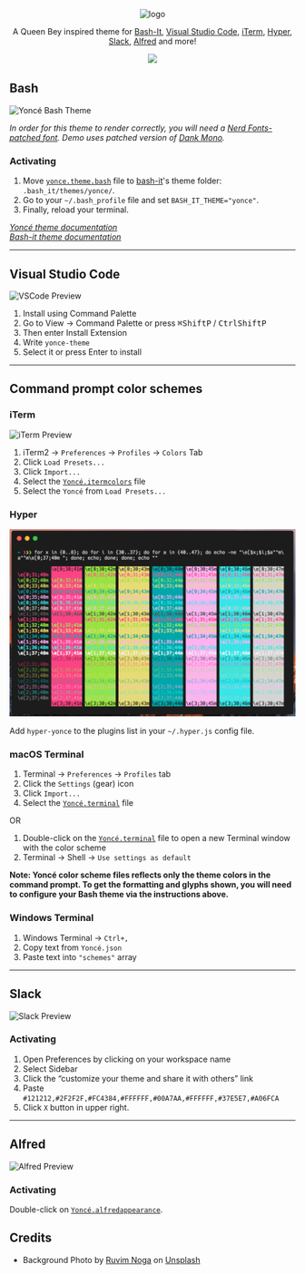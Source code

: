 <div align="center" style="text-align: center;">

![logo](./assets/logo.png)

A Queen Bey inspired theme for [Bash-It](https://github.com/Bash-it/bash-it), [Visual Studio Code](http://code.visualstudio.com/), [iTerm](http://www.iterm2.com/), [Hyper](https://hyper.is/), [Slack](http://slack.com/), [Alfred](https://alfredapp.com) and more!

<a href="https://www.patreon.com/minamarkham"><img src="https://c5.patreon.com/external/logo/become_a_patron_button@2x.png" width="160"></a>

</div>

## Bash
![Yoncé Bash Theme](./assets/bash.gif)

_In order for this theme to render correctly, you will need a [Nerd Fonts-patched font](https://github.com/ryanoasis/nerd-fonts). Demo uses patched version of [Dank Mono](http://dank.sh)._

### Activating

1. Move [`yonce.theme.bash`](yonce.theme.bash) file to [bash-it](https://github.com/Bash-it/bash-it)'s theme folder: `.bash_it/themes/yonce/`.
2. Go to your `~/.bash_profile` file and set `BASH_IT_THEME="yonce"`.
3. Finally, reload your terminal.

_[Yoncé theme documentation](prompt.md)_  
_[Bash-it theme documentation](https://github.com/Bash-it/bash-it#themes)_

---

## Visual Studio Code
![VSCode Preview](./assets/vscode.jpg)

1. Install using Command Palette
2. Go to View -> Command Palette or press <kbd>⌘</kbd><kbd>Shift</kbd><kbd>P</kbd> / <kbd>Ctrl</kbd><kbd>Shift</kbd><kbd>P</kbd>
3. Then enter Install Extension
4. Write `yonce-theme`
5. Select it or press Enter to install

---

## Command prompt color schemes

### iTerm

![iTerm Preview](./assets/iterm.jpg)

1. iTerm2 → `Preferences` → `Profiles` → `Colors` Tab
2. Click `Load Presets...`
3. Click `Import...`
4. Select the [`Yoncé.itermcolors`](Yoncé.itermcolors) file
5. Select the `Yoncé` from `Load Presets...`

### Hyper

![Hyper Preview](https://raw.githubusercontent.com/WheresAlice/hyper-yonce/master/screenshot.png)

Add `hyper-yonce` to the plugins list in your `~/.hyper.js` config file.

### macOS Terminal

1. Terminal → `Preferences` → `Profiles` tab
2. Click the `Settings` (gear) icon
3. Click `Import...`
4. Select the [`Yoncé.terminal`](Yoncé.terminal) file

OR

1. Double-click on the [`Yoncé.terminal`](Yoncé.terminal) file to open a new Terminal window with the color scheme
2. Terminal → Shell → `Use settings as default`

**Note: Yoncé color scheme files reflects only the theme colors in the command prompt. To get the formatting and glyphs shown, you will need to configure your Bash theme via the instructions above.**

### Windows Terminal

1. Windows Terminal → `Ctrl+,`
2. Copy text from `Yoncé.json`
3. Paste text into `"schemes"` array

---

## Slack

![Slack Preview](./assets/slack.jpg)

### Activating

1. Open Preferences by clicking on your workspace name
2. Select Sidebar
3. Click the “customize your theme and share it with others” link
4. Paste `#121212,#2F2F2F,#FC4384,#FFFFFF,#00A7AA,#FFFFFF,#37E5E7,#A06FCA`
5. Click `X` button in upper right.

---

## Alfred

![Alfred Preview](./assets/alfred.jpg)

### Activating

Double-click on [`Yoncé.alfredappearance`](Yoncé.alfredappearance).

## Credits

* Background Photo by [Ruvim Noga](https://unsplash.com/photos/pazM9TQJ2Ck) on [Unsplash](https://unsplash.com/@ruvimnogaphoto)
